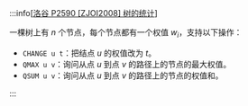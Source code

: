 :::info[[洛谷 P2590 [ZJOI2008] 树的统计](https://www.luogu.com.cn/problem/P2590)]

一棵树上有 $n$ 个节点，每个节点都有一个权值 $w_i$，支持以下操作：

- `CHANGE u t`：把结点 $u$ 的权值改为 $t$。
- `QMAX u v`：询问从点 $u$ 到点 $v$ 的路径上的节点的最大权值。
- `QSUM u v`：询问从点 $u$ 到点 $v$ 的路径上的节点的权值和。

:::
